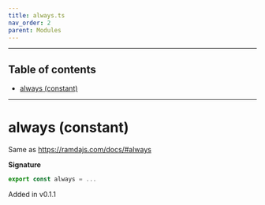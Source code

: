 ```yaml
---
title: always.ts
nav_order: 2
parent: Modules
---
```


---

<h2 class="text-delta">Table of contents</h2>

- [always (constant)](#always-constant)

---

# always (constant)

Same as https://ramdajs.com/docs/#always

**Signature**

```ts
export const always = ...
```

Added in v0.1.1
